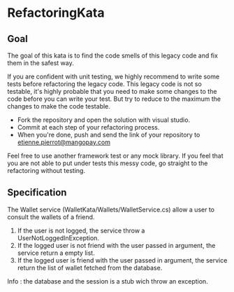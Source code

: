 # RefactoringKata

## Goal
The goal of this kata is to find the code smells of this legacy code and fix them in the safest way.

If you are confident with unit testing, we highly recommend to write some tests before refactoring the legacy code. 
This legacy code is not so testable, it's highly probable that you need to make some changes to the code before you can write your test. 
But try to reduce to the maximum the changes to make the code testable.

* Fork the repository and open the solution with visual studio.
* Commit at each step of your refactoring process.
* When you're done, push and send the link of your repository to etienne.pierrot@mangopay.com

Feel free to use another framework test or any mock library.
If you feel that you are not able to put under tests this messy code, go straight to the refactoring without testing.

## Specification
The Wallet service (WalletKata/Wallets/WalletService.cs) allow a user to consult the wallets of a friend.

1. If the user is not logged, the service throw a UserNotLoggedInException.
2. If the logged user is not friend with the user passed in argument, the service return a empty list.
3. If the logged user is friend with the user passed in argument, the service return the list of wallet fetched from the database.

Info : the database and the session is a stub wich throw an exception.


